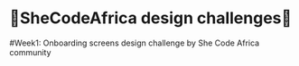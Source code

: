 # :muscle:SheCodeAfrica design challenges:muscle:
#Week1: Onboarding screens design challenge by She Code Africa community 
